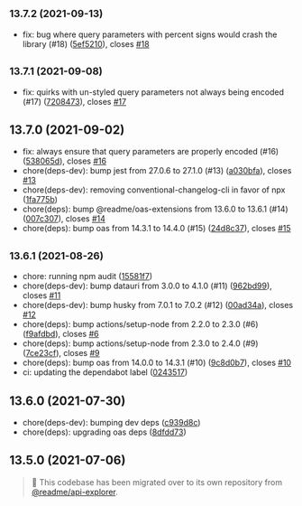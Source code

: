 ## <small>13.7.2 (2021-09-13)</small>

* fix: bug where query parameters with percent signs would crash the library (#18) ([5ef5210](https://github.com/readmeio/oas-to-har/commit/5ef5210)), closes [#18](https://github.com/readmeio/oas-to-har/issues/18)



## <small>13.7.1 (2021-09-08)</small>

* fix: quirks with un-styled query parameters not always being encoded (#17) ([7208473](https://github.com/readmeio/oas-to-har/commit/7208473)), closes [#17](https://github.com/readmeio/oas-to-har/issues/17)



## 13.7.0 (2021-09-02)

* fix: always ensure that query parameters are properly encoded (#16) ([538065d](https://github.com/readmeio/oas-to-har/commit/538065d)), closes [#16](https://github.com/readmeio/oas-to-har/issues/16)
* chore(deps-dev): bump jest from 27.0.6 to 27.1.0 (#13) ([a030bfa](https://github.com/readmeio/oas-to-har/commit/a030bfa)), closes [#13](https://github.com/readmeio/oas-to-har/issues/13)
* chore(deps-dev): removing conventional-changelog-cli in favor of npx ([1fa775b](https://github.com/readmeio/oas-to-har/commit/1fa775b))
* chore(deps): bump @readme/oas-extensions from 13.6.0 to 13.6.1 (#14) ([007c307](https://github.com/readmeio/oas-to-har/commit/007c307)), closes [#14](https://github.com/readmeio/oas-to-har/issues/14)
* chore(deps): bump oas from 14.3.1 to 14.4.0 (#15) ([24d8c37](https://github.com/readmeio/oas-to-har/commit/24d8c37)), closes [#15](https://github.com/readmeio/oas-to-har/issues/15)



## <small>13.6.1 (2021-08-26)</small>

* chore: running npm audit ([15581f7](https://github.com/readmeio/oas-to-har/commit/15581f7))
* chore(deps-dev): bump datauri from 3.0.0 to 4.1.0 (#11) ([962bd99](https://github.com/readmeio/oas-to-har/commit/962bd99)), closes [#11](https://github.com/readmeio/oas-to-har/issues/11)
* chore(deps-dev): bump husky from 7.0.1 to 7.0.2 (#12) ([00ad34a](https://github.com/readmeio/oas-to-har/commit/00ad34a)), closes [#12](https://github.com/readmeio/oas-to-har/issues/12)
* chore(deps): bump actions/setup-node from 2.2.0 to 2.3.0 (#6) ([f9afdbd](https://github.com/readmeio/oas-to-har/commit/f9afdbd)), closes [#6](https://github.com/readmeio/oas-to-har/issues/6)
* chore(deps): bump actions/setup-node from 2.3.0 to 2.4.0 (#9) ([7ce23cf](https://github.com/readmeio/oas-to-har/commit/7ce23cf)), closes [#9](https://github.com/readmeio/oas-to-har/issues/9)
* chore(deps): bump oas from 14.0.0 to 14.3.1 (#10) ([9c8d0b7](https://github.com/readmeio/oas-to-har/commit/9c8d0b7)), closes [#10](https://github.com/readmeio/oas-to-har/issues/10)
* ci: updating the dependabot label ([0243517](https://github.com/readmeio/oas-to-har/commit/0243517))



## 13.6.0 (2021-07-30)

* chore(deps-dev): bumping dev deps ([c939d8c](https://github.com/readmeio/oas-to-har/commit/c939d8c))
* chore(deps): upgrading oas deps ([8dfdd73](https://github.com/readmeio/oas-to-har/commit/8dfdd73))



## 13.5.0 (2021-07-06)

> 📓 This codebase has been migrated over to its own repository from [@readme/api-explorer](https://github.com/readmeio/api-explorer).
